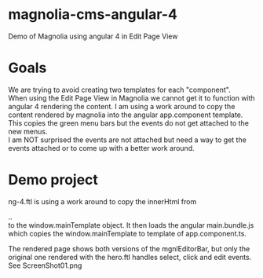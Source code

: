 # magnolia-cms-angular-4
Demo of Magnolia using angular 4 in Edit Page View

# Goals
We are trying to avoid creating two templates for each "component".  
When using the Edit Page View in Magnolia we cannot get it to function with angular 4 rendering the content.
I am using a work around to copy the content rendered by magnolia into the angular app.component template.  
This copies the green menu bars but the events do not get attached to the new menus.  
I am NOT surprised the events are not attached but need a way to get the events attached or to come up with a better work around.

# Demo project
ng-4.ftl is using a work around to copy the innerHtml from <div id="appContent">..</div> to the window.mainTemplate object. 
It then loads the angular main.bundle.js which copies the window.mainTemplate to template of app.component.ts.

The rendered page shows both versions of the mgnlEditorBar, but only the original one rendered with the hero.ftl handles select, click and edit events.
See ScreenShot01.png
